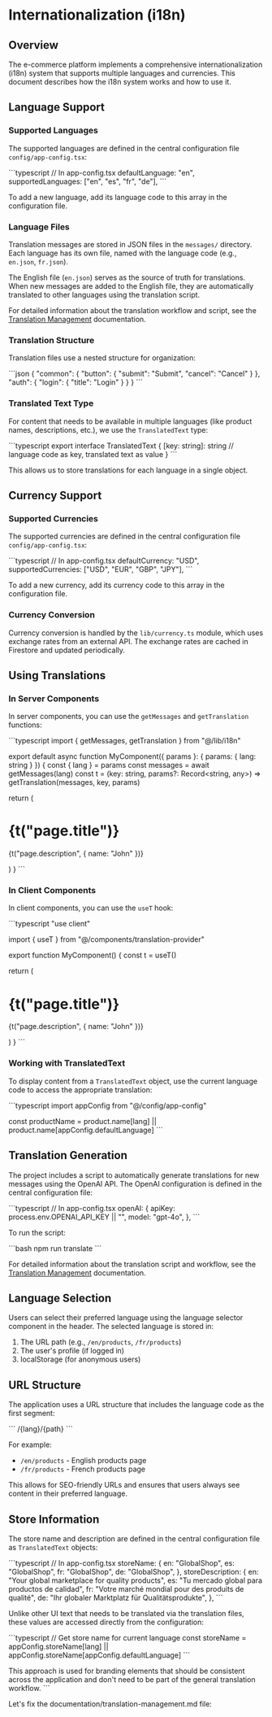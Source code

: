 # Internationalization (i18n)

## Overview

The e-commerce platform implements a comprehensive internationalization (i18n) system that supports multiple languages and currencies. This document describes how the i18n system works and how to use it.

## Language Support

### Supported Languages

The supported languages are defined in the central configuration file `config/app-config.tsx`:

\`\`\`typescript
// In app-config.tsx
defaultLanguage: "en",
supportedLanguages: ["en", "es", "fr", "de"],
\`\`\`

To add a new language, add its language code to this array in the configuration file.

### Language Files

Translation messages are stored in JSON files in the `messages/` directory. Each language has its own file, named with the language code (e.g., `en.json`, `fr.json`).

The English file (`en.json`) serves as the source of truth for translations. When new messages are added to the English file, they are automatically translated to other languages using the translation script.

For detailed information about the translation workflow and script, see the [Translation Management](./translation-management.md) documentation.

### Translation Structure

Translation files use a nested structure for organization:

\`\`\`json
{
  "common": {
    "button": {
      "submit": "Submit",
      "cancel": "Cancel"
    }
  },
  "auth": {
    "login": {
      "title": "Login"
    }
  }
}
\`\`\`

### Translated Text Type

For content that needs to be available in multiple languages (like product names, descriptions, etc.), we use the `TranslatedText` type:

\`\`\`typescript
export interface TranslatedText {
  [key: string]: string // language code as key, translated text as value
}
\`\`\`

This allows us to store translations for each language in a single object.

## Currency Support

### Supported Currencies

The supported currencies are defined in the central configuration file `config/app-config.tsx`:

\`\`\`typescript
// In app-config.tsx
defaultCurrency: "USD",
supportedCurrencies: ["USD", "EUR", "GBP", "JPY"],
\`\`\`

To add a new currency, add its currency code to this array in the configuration file.

### Currency Conversion

Currency conversion is handled by the `lib/currency.ts` module, which uses exchange rates from an external API. The exchange rates are cached in Firestore and updated periodically.

## Using Translations

### In Server Components

In server components, you can use the `getMessages` and `getTranslation` functions:

\`\`\`typescript
import { getMessages, getTranslation } from "@/lib/i18n"

export default async function MyComponent({ params }: { params: { lang: string } }) {
  const { lang } = params
  const messages = await getMessages(lang)
  const t = (key: string, params?: Record<string, any>) => getTranslation(messages, key, params)

  return (
    <div>
      <h1>{t("page.title")}</h1>
      <p>{t("page.description", { name: "John" })}</p>
    </div>
  )
}
\`\`\`

### In Client Components

In client components, you can use the `useT` hook:

\`\`\`typescript
"use client"

import { useT } from "@/components/translation-provider"

export function MyComponent() {
  const t = useT()

  return (
    <div>
      <h1>{t("page.title")}</h1>
      <p>{t("page.description", { name: "John" })}</p>
    </div>
  )
}
\`\`\`

### Working with TranslatedText

To display content from a `TranslatedText` object, use the current language code to access the appropriate translation:

\`\`\`typescript
import appConfig from "@/config/app-config"

const productName = product.name[lang] || product.name[appConfig.defaultLanguage]
\`\`\`

## Translation Generation

The project includes a script to automatically generate translations for new messages using the OpenAI API. The OpenAI configuration is defined in the central configuration file:

\`\`\`typescript
// In app-config.tsx
openAI: {
  apiKey: process.env.OPENAI_API_KEY || "",
  model: "gpt-4o",
},
\`\`\`

To run the script:

\`\`\`bash
npm run translate
\`\`\`

For detailed information about the translation script and workflow, see the [Translation Management](./translation-management.md) documentation.

## Language Selection

Users can select their preferred language using the language selector component in the header. The selected language is stored in:

1. The URL path (e.g., `/en/products`, `/fr/products`)
2. The user's profile (if logged in)
3. localStorage (for anonymous users)

## URL Structure

The application uses a URL structure that includes the language code as the first segment:

\`\`\`
/{lang}/{path}
\`\`\`

For example:
- `/en/products` - English products page
- `/fr/products` - French products page

This allows for SEO-friendly URLs and ensures that users always see content in their preferred language.

## Store Information

The store name and description are defined in the central configuration file as `TranslatedText` objects:

\`\`\`typescript
// In app-config.tsx
storeName: {
  en: "GlobalShop",
  es: "GlobalShop",
  fr: "GlobalShop",
  de: "GlobalShop",
},
storeDescription: {
  en: "Your global marketplace for quality products",
  es: "Tu mercado global para productos de calidad",
  fr: "Votre marché mondial pour des produits de qualité",
  de: "Ihr globaler Marktplatz für Qualitätsprodukte",
},
\`\`\`

Unlike other UI text that needs to be translated via the translation files, these values are accessed directly from the configuration:

\`\`\`typescript
// Get store name for current language
const storeName = appConfig.storeName[lang] || appConfig.storeName[appConfig.defaultLanguage]
\`\`\`

This approach is used for branding elements that should be consistent across the application and don't need to be part of the general translation workflow.
\`\`\`

Let's fix the documentation/translation-management.md file:
